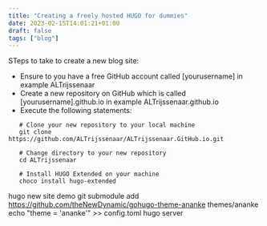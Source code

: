 ```yaml
---
title: "Creating a freely hosted HUGO for dummies"
date: 2023-02-15T14:01:21+01:00
draft: false
tags: ["blog"]
---
```


STeps to take to create a new blog site:

- Ensure to you have a free GitHub account called [yourusername] in example ALTrijssenaar
- Create a new repository on GitHub which is called [yourusername].github.io in example ALTrijssenaar.github.io
- Execute the following statements:

```console
   # Clone your new repository to your local machine
   git clone https://github.com/ALTrijssenaar/ALTrijssenaar.GitHub.io.git

   # Change directory to your new repository
   cd ALTrijssenaar

   # Install HUGO Extended on your machine
   choco install hugo-extended
```

hugo new site demo
git submodule add https://github.com/theNewDynamic/gohugo-theme-ananke themes/ananke
echo "theme = 'ananke'" >> config.toml
hugo server
